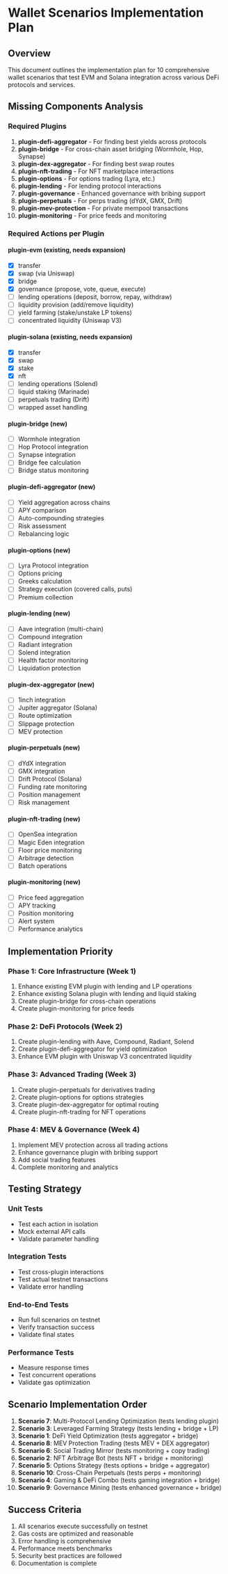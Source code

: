 # Wallet Scenarios Implementation Plan

## Overview
This document outlines the implementation plan for 10 comprehensive wallet scenarios that test EVM and Solana integration across various DeFi protocols and services.

## Missing Components Analysis

### Required Plugins
1. **plugin-defi-aggregator** - For finding best yields across protocols
2. **plugin-bridge** - For cross-chain asset bridging (Wormhole, Hop, Synapse)
3. **plugin-dex-aggregator** - For finding best swap routes
4. **plugin-nft-trading** - For NFT marketplace interactions
5. **plugin-options** - For options trading (Lyra, etc.)
6. **plugin-lending** - For lending protocol interactions
7. **plugin-governance** - Enhanced governance with bribing support
8. **plugin-perpetuals** - For perps trading (dYdX, GMX, Drift)
9. **plugin-mev-protection** - For private mempool transactions
10. **plugin-monitoring** - For price feeds and monitoring

### Required Actions per Plugin

#### plugin-evm (existing, needs expansion)
- [x] transfer
- [x] swap (via Uniswap)
- [x] bridge
- [x] governance (propose, vote, queue, execute)
- [ ] lending operations (deposit, borrow, repay, withdraw)
- [ ] liquidity provision (add/remove liquidity)
- [ ] yield farming (stake/unstake LP tokens)
- [ ] concentrated liquidity (Uniswap V3)

#### plugin-solana (existing, needs expansion)
- [x] transfer
- [x] swap
- [x] stake
- [x] nft
- [ ] lending operations (Solend)
- [ ] liquid staking (Marinade)
- [ ] perpetuals trading (Drift)
- [ ] wrapped asset handling

#### plugin-bridge (new)
- [ ] Wormhole integration
- [ ] Hop Protocol integration
- [ ] Synapse integration
- [ ] Bridge fee calculation
- [ ] Bridge status monitoring

#### plugin-defi-aggregator (new)
- [ ] Yield aggregation across chains
- [ ] APY comparison
- [ ] Auto-compounding strategies
- [ ] Risk assessment
- [ ] Rebalancing logic

#### plugin-options (new)
- [ ] Lyra Protocol integration
- [ ] Options pricing
- [ ] Greeks calculation
- [ ] Strategy execution (covered calls, puts)
- [ ] Premium collection

#### plugin-lending (new)
- [ ] Aave integration (multi-chain)
- [ ] Compound integration
- [ ] Radiant integration
- [ ] Solend integration
- [ ] Health factor monitoring
- [ ] Liquidation protection

#### plugin-dex-aggregator (new)
- [ ] 1inch integration
- [ ] Jupiter aggregator (Solana)
- [ ] Route optimization
- [ ] Slippage protection
- [ ] MEV protection

#### plugin-perpetuals (new)
- [ ] dYdX integration
- [ ] GMX integration
- [ ] Drift Protocol (Solana)
- [ ] Funding rate monitoring
- [ ] Position management
- [ ] Risk management

#### plugin-nft-trading (new)
- [ ] OpenSea integration
- [ ] Magic Eden integration
- [ ] Floor price monitoring
- [ ] Arbitrage detection
- [ ] Batch operations

#### plugin-monitoring (new)
- [ ] Price feed aggregation
- [ ] APY tracking
- [ ] Position monitoring
- [ ] Alert system
- [ ] Performance analytics

## Implementation Priority

### Phase 1: Core Infrastructure (Week 1)
1. Enhance existing EVM plugin with lending and LP operations
2. Enhance existing Solana plugin with lending and liquid staking
3. Create plugin-bridge for cross-chain operations
4. Create plugin-monitoring for price feeds

### Phase 2: DeFi Protocols (Week 2)
1. Create plugin-lending with Aave, Compound, Radiant, Solend
2. Create plugin-defi-aggregator for yield optimization
3. Enhance EVM plugin with Uniswap V3 concentrated liquidity

### Phase 3: Advanced Trading (Week 3)
1. Create plugin-perpetuals for derivatives trading
2. Create plugin-options for options strategies
3. Create plugin-dex-aggregator for optimal routing
4. Create plugin-nft-trading for NFT operations

### Phase 4: MEV & Governance (Week 4)
1. Implement MEV protection across all trading actions
2. Enhance governance plugin with bribing support
3. Add social trading features
4. Complete monitoring and analytics

## Testing Strategy

### Unit Tests
- Test each action in isolation
- Mock external API calls
- Validate parameter handling

### Integration Tests
- Test cross-plugin interactions
- Test actual testnet transactions
- Validate error handling

### End-to-End Tests
- Run full scenarios on testnet
- Verify transaction success
- Validate final states

### Performance Tests
- Measure response times
- Test concurrent operations
- Validate gas optimization

## Scenario Implementation Order

1. **Scenario 7**: Multi-Protocol Lending Optimization (tests lending plugin)
2. **Scenario 3**: Leveraged Farming Strategy (tests lending + bridge + LP)
3. **Scenario 1**: DeFi Yield Optimization (tests aggregator + bridge)
4. **Scenario 8**: MEV Protection Trading (tests MEV + DEX aggregator)
5. **Scenario 6**: Social Trading Mirror (tests monitoring + copy trading)
6. **Scenario 2**: NFT Arbitrage Bot (tests NFT + bridge + monitoring)
7. **Scenario 5**: Options Strategy (tests options + bridge + aggregator)
8. **Scenario 10**: Cross-Chain Perpetuals (tests perps + monitoring)
9. **Scenario 4**: Gaming & DeFi Combo (tests gaming integration + bridge)
10. **Scenario 9**: Governance Mining (tests enhanced governance + bridge)

## Success Criteria

1. All scenarios execute successfully on testnet
2. Gas costs are optimized and reasonable
3. Error handling is comprehensive
4. Performance meets benchmarks
5. Security best practices are followed
6. Documentation is complete 